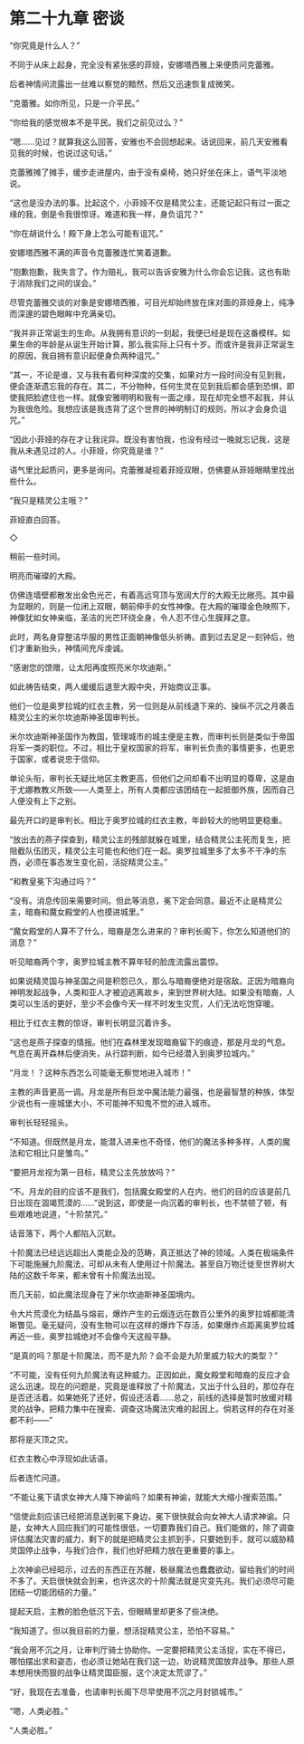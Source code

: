 # 第二十九章 密谈

“你究竟是什么人？”

不同于从床上起身，完全没有紧张感的菲娅，安娜塔西雅上来便质问克蕾雅。

后者神情间流露出一丝难以察觉的黯然，然后又迅速恢复成微笑。

“克蕾雅。如你所见，只是一介平民。”

“你给我的感觉根本不是平民。我们之前见过么？”

“嗯……见过？就算我这么回答，安雅也不会回想起来。话说回来，前几天安雅看见我的时候，也说过这句话。”

克蕾雅摊了摊手，缓步走进屋内，由于没有桌椅，她只好坐在床上，语气平淡地说。

“这也是没办法的事。比起这个，小菲娅不仅是精灵公主，还能记起只有过一面之缘的我，倒是令我很惊讶。难道和我一样，身负诅咒？”

“你在胡说什么！殿下身上怎么可能有诅咒。”

安娜塔西雅不满的声音令克蕾雅连忙笑着道歉。

“抱歉抱歉，我失言了。作为赔礼，我可以告诉安雅为什么你会忘记我，这也有助于消除我们之间的误会。”

尽管克蕾雅交谈的对象是安娜塔西雅，可目光却始终放在床对面的菲娅身上，纯净而深邃的碧色眼眸中充满亲切。

“我并非正常诞生的生命。从我拥有意识的一刻起，我便已经是现在这番模样。如果生命的年龄是从诞生开始计算，那么我实际上只有十岁。而或许是我非正常诞生的原因，我自拥有意识起便身负两种诅咒。”

“其一，不论是谁，又与我有着何种深度的交集，如果对方一段时间没有见到我，便会逐渐遗忘我的存在。其二，不分物种，任何生灵在见到我后都会感到恐惧，即使我把脸遮住也一样。就像安雅明明和我有一面之缘，现在却完全想不起我，并认为我很危险。我想应该是我违背了这个世界的神明制订的规则，所以才会身负诅咒。”

“因此小菲娅的存在才让我诧异。既没有害怕我，也没有经过一晚就忘记我，这是我从未遇见过的人。小菲娅，你究竟是谁？”

语气里比起质问，更多是询问。克蕾雅凝视着菲娅双眼，仿佛要从菲娅眼睛里找出些什么。

“我只是精灵公主哦？”

菲娅直白回答。

◇

稍前一些时间。

明亮而璀璨的大殿。

仿佛连墙壁都散发出金色光芒，有着高远穹顶与宽阔大厅的大殿无比敞亮。其中最为显眼的，则是一位闭上双眼，朝前伸手的女性神像。在大殿的璀璨金色映照下，神像犹如女神亲临，圣洁的光芒环绕全身，令人忍不住心生膜拜之意。

此时，两名身穿整洁华服的男性正面朝神像低头祈祷。直到过去足足一刻钟后，他们才重新抬头，神情间充斥虔诚。

“感谢您的馈赠，让太阳再度照亮米尔坎迪斯。”

如此祷告结束，两人缓缓后退至大殿中央，开始商议正事。

他们一位是奥罗拉城的红衣主教，另一位则是从前线退下来的、操纵不沉之月袭击精灵公主的米尔坎迪斯神圣国审判长。

米尔坎迪斯神圣国作为教国，管理城市的城主便是主教，而审判长则是类似于帝国将军一类的职位。不过，相比于皇权国家的将军，审判长负责的事情更多，也更忠于国家，或者说忠于信仰。

单论头衔，审判长无疑比地区主教更高，但他们之间却看不出明显的尊卑，这是由于尤娜教教义所致——人类至上，所有人类都应该团结在一起抵御外族，因而自己人便没有上下之别。

最先开口的是审判长。相比于奥罗拉城的红衣主教，年龄较大的他明显更稳重。

“放出去的燕子探查到，精灵公主的残部就躲在城里，结合精灵公主死而复生，把阻截队伍团灭，精灵公主可能也和他们在一起。奥罗拉城里多了太多不干净的东西，必须在事态发生变化前，活捉精灵公主。”

“和教皇冕下沟通过吗？”

“没有。消息传回来需要时间。但此等消息，冕下定会同意。最近不止是精灵公主，暗裔和魔女殿堂的人也摸进城里。”

“魔女殿堂的人算不了什么，暗裔是怎么进来的？审判长阁下，你怎么知道他们的消息？”

听见暗裔两个字，奥罗拉城主教不算年轻的脸庞流露出震惊。

如果说精灵国与神圣国之间是积怨已久，那么与暗裔便绝对是宿敌。正因为暗裔向神明发起战争，人类和亚人才被迫逃离故乡，来到世界树大陆。如果没有暗裔，人类可以生活的更好，至少不会像今天一样不时发生灾荒，人们无法吃饱穿暖。

相比于红衣主教的惊讶，审判长明显沉着许多。

“这也是燕子探查的情报。他们在森林里发现暗裔留下的痕迹，那是月龙的气息。气息在离开森林后便消失，从行踪判断，如今已经潜入到奥罗拉城内。”

“月龙！？这种东西怎么可能毫无察觉地进入城市！”

主教的声音更高一调。月龙是所有巨龙中魔法能力最强，也是最智慧的种族，体型少说也有一座城堡大小，不可能神不知鬼不觉的进入城市。

审判长轻轻摇头。

“不知道。但既然是月龙，能潜入进来也不奇怪，他们的魔法多种多样，人类的魔法和它相比只是雏鸟。”

“要把月龙视为第一目标，精灵公主先放放吗？”

“不。月龙的目的应该不是我们，包括魔女殿堂的人在内，他们的目的应该是前几日出现在涸竭荒漠的……”说到这，即使是一向沉着的审判长，也不禁顿了顿，有些艰难地说道，“十阶禁咒。”

话音落下，两个人都陷入沉默。

十阶魔法已经远远超出人类能企及的范畴，真正抵达了神的领域。人类在极端条件下可能施展九阶魔法，可却从未有人使用过十阶魔法。甚至自万物迁徙至世界树大陆的这数千年来，都未曾有十阶魔法出现。

而几天前，如此魔法现身在了米尔坎迪斯神圣国境内。

令大片荒漠化为结晶与熔岩，爆炸产生的云烟连远在数百公里外的奥罗拉城都能清晰瞥见。毫无疑问，没有生物可以在这样的爆炸下存活，如果爆炸点距离奥罗拉城再近一些，奥罗拉城绝对不会像今天这般平静。

“是真的吗？那是十阶魔法，而不是九阶？会不会是九阶里威力较大的类型？”

“不可能，没有任何九阶魔法有这种威力。正因如此，魔女殿堂和暗裔的反应才会这么迅速。现在的问题是，究竟是谁释放了十阶魔法，又出于什么目的，那位存在是否还活着。如果她死了还好，假设还活着……总之，前线的选择是暂时放缓对精灵的战争，把精力集中在搜索、调查这场魔法灾难的起因上。倘若这样的存在对圣都不利——”

那将是灭顶之灾。

红衣主教心中浮现如此话语。

后者连忙问道。

“不能让冕下请求女神大人降下神谕吗？如果有神谕，就能大大缩小搜索范围。”

“信使此刻应该已经把消息送到冕下身边，冕下很快就会向女神大人请求神谕。只是，女神大人回应我们的可能性很低，一切要靠我们自己。我们能做的，除了调查评估魔法灾害的威力，剩下的就是把精灵公主抓到手，只要她到手，就可以威胁精灵国停止战争，与我们合作，我们也好把精力放在更重要的事上。

上次神谕已经昭示，过去的东西正在苏醒，极昼魔法也蠢蠢欲动，留给我们的时间不多了。天启很快就会到来，也许这次的十阶魔法就是灾变先兆。我们必须尽可能团结一切能团结的力量。”

提起天启，主教的脸色低沉下去，但眼睛里却更多了些决绝。

“我知道了。但以我目前的力量，想活捉精灵公主，恐怕不容易。”

“我会用不沉之月，让审判厅骑士协助你。一定要把精灵公主活捉，实在不得已，哪怕摆出求和姿态，也必须让她站在我们这一边，劝说精灵国放弃战争。那些人原本想用快而狠的战争让精灵国臣服，这个决定太荒谬了。”

“好，我现在去准备，也请审判长阁下尽早使用不沉之月封锁城市。”

“嗯，人类必胜。”

“人类必胜。”
